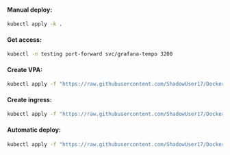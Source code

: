 #### Manual deploy:
```bash
kubectl apply -k .
```

#### Get access:
```bash
kubectl -n testing port-forward svc/grafana-tempo 3200
```

#### Create VPA:
```bash
kubectl apply -f "https://raw.githubusercontent.com/ShadowUser17/DockerTemplates/master/K8S/grafana-tempo/vpa-test.yml"
```

#### Create ingress:
```bash
kubectl apply -f "https://raw.githubusercontent.com/ShadowUser17/DockerTemplates/master/K8S/grafana-tempo/ingress-test.yml"
```

#### Automatic deploy:
```bash
kubectl apply -f "https://raw.githubusercontent.com/ShadowUser17/DockerTemplates/master/K8S/grafana-tempo/fluxcd-deploy.yml"
```
